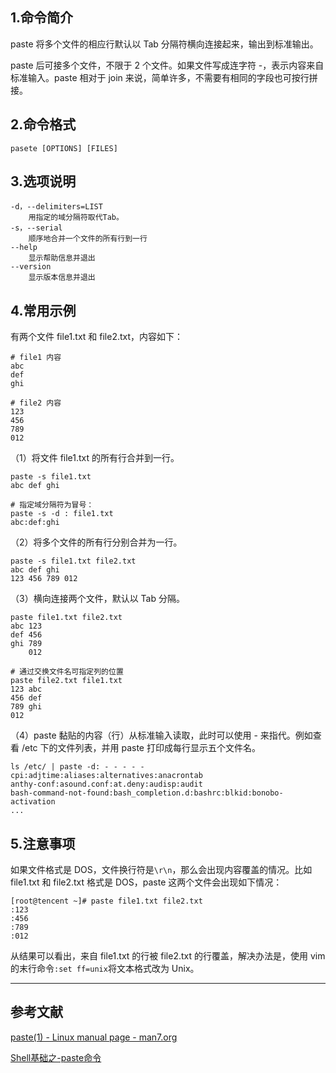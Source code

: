 ## 1.命令简介
paste 将多个文件的相应行默认以 Tab 分隔符横向连接起来，输出到标准输出。

paste 后可接多个文件，不限于 2 个文件。如果文件写成连字符 -，表示内容来自标准输入。paste 相对于 join 来说，简单许多，不需要有相同的字段也可按行拼接。

## 2.命令格式
```
pasete [OPTIONS] [FILES]
```

## 3.选项说明
```
-d，--delimiters=LIST
	用指定的域分隔符取代Tab。
-s，--serial
	顺序地合并一个文件的所有行到一行
--help
	显示帮助信息并退出
--version
	显示版本信息并退出
```

## 4.常用示例
有两个文件 file1.txt 和 file2.txt，内容如下：
```
# file1 内容
abc
def
ghi

# file2 内容
123
456
789
012
```
（1）将文件 file1.txt 的所有行合并到一行。
```
paste -s file1.txt
abc	def	ghi

# 指定域分隔符为冒号：
paste -s -d : file1.txt
abc:def:ghi
```

（2）将多个文件的所有行分别合并为一行。
```
paste -s file1.txt file2.txt
abc	def	ghi
123	456	789	012
```

（3）横向连接两个文件，默认以 Tab 分隔。
```
paste file1.txt file2.txt
abc	123
def	456
ghi	789
	012

# 通过交换文件名可指定列的位置
paste file2.txt file1.txt
123	abc
456	def
789	ghi
012	
```

（4）paste 黏贴的内容（行）从标准输入读取，此时可以使用 - 来指代。例如查看 /etc 下的文件列表，并用 paste 打印成每行显示五个文件名。
```
ls /etc/ | paste -d: - - - - -
cpi:adjtime:aliases:alternatives:anacrontab
anthy-conf:asound.conf:at.deny:audisp:audit
bash-command-not-found:bash_completion.d:bashrc:blkid:bonobo-activation
...
```

## 5.注意事项
如果文件格式是 DOS，文件换行符是`\r\n`，那么会出现内容覆盖的情况。比如 file1.txt 和 file2.txt 格式是 DOS，paste 这两个文件会出现如下情况：
```
[root@tencent ~]# paste file1.txt file2.txt
:123
:456
:789
:012
```
从结果可以看出，来自 file1.txt 的行被 file2.txt 的行覆盖，解决办法是，使用 vim 的末行命令`:set ff=unix`将文本格式改为 Unix。

---
## 参考文献
[paste(1) - Linux manual page - man7.org](http://man7.org/linux/man-pages/man1/paste.1.html)

[Shell基础之-paste命令](https://blog.csdn.net/wanglei_storage/article/details/48256311)

<Vssue title="paste" />